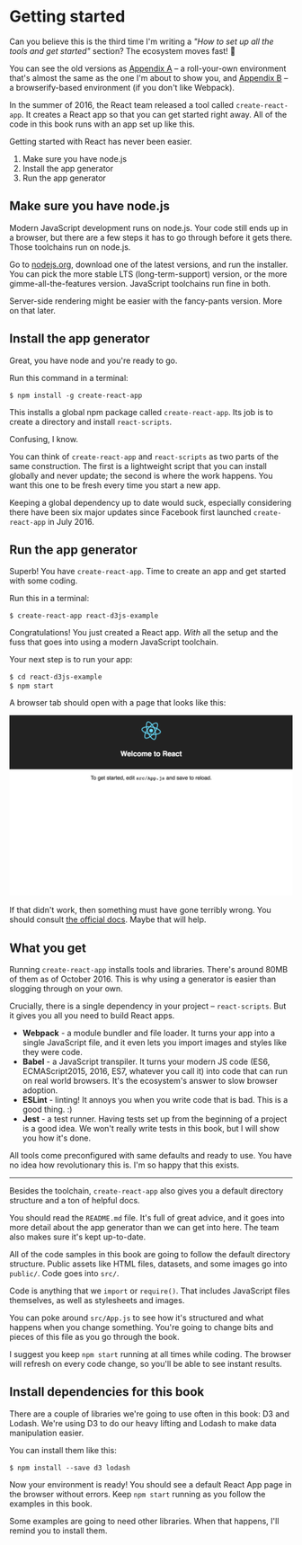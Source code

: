 # Getting started

Can you believe this is the third time I'm writing a *"How to set up all the tools and get started"* section? The ecosystem moves fast! 😬

You can see the old versions as [Appendix A](#appendixA) – a roll-your-own environment that's almost the same as the one I'm about to show you, and [Appendix B](#appendixB) – a browserify-based environment (if you don't like Webpack).

In the summer of 2016, the React team released a tool called `create-react-app`. It creates a React app so that you can get started right away. All of the code in this book runs with an app set up like this.

Getting started with React has never been easier.

1. Make sure you have node.js
2. Install the app generator
3. Run the app generator

## Make sure you have node.js

Modern JavaScript development runs on node.js. Your code still ends up in a browser, but there are a few steps it has to go through before it gets there. Those toolchains run on node.js.

Go to [nodejs.org](https://nodejs.org/en/), download one of the latest versions, and run the installer. You can pick the more stable LTS (long-term-support) version, or the more gimme-all-the-features version. JavaScript toolchains run fine in both.

Server-side rendering might be easier with the fancy-pants version. More on that later.

## Install the app generator

Great, you have node and you're ready to go.

Run this command in a terminal:

```
$ npm install -g create-react-app
```

This installs a global npm package called `create-react-app`. Its job is to create a directory and install `react-scripts`.

Confusing, I know.

You can think of `create-react-app` and `react-scripts` as two parts of the same construction. The first is a lightweight script that you can install globally and never update; the second is where the work happens. You want this one to be fresh every time you start a new app.

Keeping a global dependency up to date would suck, especially considering there have been six major updates since Facebook first launched `create-react-app` in July 2016.

## Run the app generator

Superb! You have `create-react-app`. Time to create an app and get started with some coding.

Run this in a terminal:

```
$ create-react-app react-d3js-example
```

Congratulations! You just created a React app. *With* all the setup and the fuss that goes into using a modern JavaScript toolchain.

Your next step is to run your app:

```
$ cd react-d3js-example
$ npm start
```

A browser tab should open with a page that looks like this:

![Initial React app](images/es6v2/initial-app.png)

If that didn't work, then something must have gone terribly wrong. You should consult [the official docs](https://github.com/facebookincubator/create-react-app). Maybe that will help.

## What you get

Running `create-react-app` installs tools and libraries. There's around 80MB of them as of October 2016. This is why using a generator is easier than slogging through on your own.

Crucially, there is a single dependency in your project – `react-scripts`. But it gives you all you need to build React apps.

* **Webpack** - a module bundler and file loader. It turns your app into a single JavaScript file, and it even lets you import images and styles like they were code.
* **Babel** - a JavaScript transpiler. It turns your modern JS code (ES6, ECMAScript2015, 2016, ES7, whatever you call it) into code that can run on real world browsers. It's the ecosystem's answer to slow browser adoption.
* **ESLint** - linting! It annoys you when you write code that is bad. This is a good thing. :)
* **Jest** - a test runner. Having tests set up from the beginning of a project is a good idea. We won't really write tests in this book, but I will show you how it's done.

All tools come preconfigured with same defaults and ready to use. You have no idea how revolutionary this is. I'm so happy that this exists.

---

Besides the toolchain, `create-react-app` also gives you a default directory structure and a ton of helpful docs.

You should read the `README.md` file. It's full of great advice, and it goes into more detail about the app generator than we can get into here. The team also makes sure it's kept up-to-date.

All of the code samples in this book are going to follow the default directory structure. Public assets like HTML files, datasets, and some images go into `public/`. Code goes into `src/`.

Code is anything that we `import` or `require()`. That includes JavaScript files themselves, as well as stylesheets and images.

You can poke around `src/App.js` to see how it's structured and what happens when you change something. You're going to change bits and pieces of this file as you go through the book.

I suggest you keep `npm start` running at all times while coding. The browser will refresh on every code change, so you'll be able to see instant results.

## Install dependencies for this book

There are a couple of libraries we're going to use often in this book: D3 and Lodash. We're using D3 to do our heavy lifting and Lodash to make data manipulation easier.

You can install them like this:

```
$ npm install --save d3 lodash
```

Now your environment is ready! You should see a default React App page in the browser without errors. Keep `npm start` running as you follow the examples in this book.

Some examples are going to need other libraries. When that happens, I'll remind you to install them.
